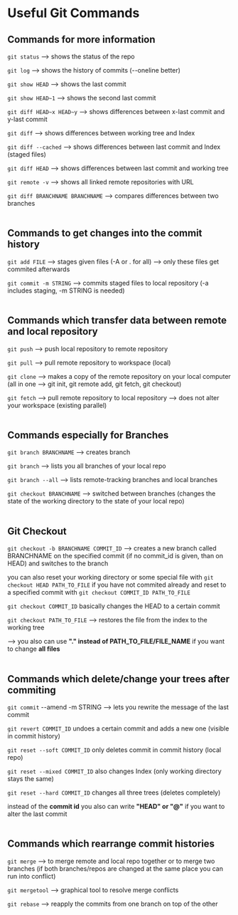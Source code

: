 # Useful Git Commands

## Commands for more information

`git status` --> shows the status of the repo

`git log` --> shows the history of commits (--oneline better)

`git show HEAD` --> shows the last commit

`git show HEAD~1` --> shows the second last commit

`git diff HEAD~x HEAD~y` --> shows differences between x-last commit and y-last commit

`git diff` --> shows differences between working tree and Index

`git diff --cached` --> shows differences between last commit and Index (staged files)

`git diff HEAD` --> shows differences between last commit and working tree

`git remote -v` --> shows all linked remote repositories with URL

`git diff BRANCHNAME BRANCHNAME` --> compares differences between two branches
<br><br>
## Commands to get changes into the commit history

`git add FILE` --> stages given files (-A or . for all) --> only these files get commited afterwards

`git commit -m STRING` --> commits staged files to local repository (-a includes staging, -m STRING is needed)
<br><br>
## Commands which transfer data between remote and local repository

`git push` --> push local repository to remote repository

`git pull` --> pull remote repository to workspace (local)

`git clone` --> makes a copy of the remote repository on your local computer (all in one --> git init, git remote add, git fetch, git checkout)

`git fetch` --> pull remote repository to local repository --> does not alter your workspace (existing parallel)
<br><br>
## Commands especially for Branches

`git branch BRANCHNAME` --> creates branch

`git branch` --> lists you all branches of your local repo

`git branch --all` --> lists remote-tracking branches and local branches

`git checkout BRANCHNAME` --> switched between branches (changes the state of the working directory to the state of your local repo)
<br><br>
## Git Checkout

`git checkout -b BRANCHNAME COMMIT_ID` --> creates a new branch called BRANCHNAME on the specified commit (if no commit_id is given, than on HEAD) and switches to the branch

you can also reset your working directory or some special file with `git checkout HEAD PATH_TO_FILE` if you have not commited already and reset to a specified commit with `git checkout COMMIT_ID PATH_TO_FILE`

`git checkout COMMIT_ID` basically changes the HEAD to a certain commit

`git checkout PATH_TO_FILE` --> restores the file from the index to the working tree

--> you also can use **"." instead of PATH_TO_FILE/FILE_NAME** if you want to change **all files**
<br><br>
## Commands which delete/change your trees after commiting

`git commit` --amend -m STRING --> lets you rewrite the message of the last commit

`git revert COMMIT_ID` undoes a certain commit and adds a new one (visible in commit history)

`git reset --soft COMMIT_ID` only deletes commit in commit history (local repo)

`git reset --mixed COMMIT_ID` also changes Index (only working directory stays the same)

`git reset --hard COMMIT_ID` changes all three trees (deletes completely)

instead of the **commit id** you also can write **"HEAD" or "@"** if you want to alter the last commit
<br><br>
## Commands which rearrange commit histories

`git merge` --> to merge remote and local repo together or to merge two branches (if both branches/repos are changed at the same place you can run into conflict)

`git mergetool` --> graphical tool to resolve merge conflicts

`git rebase` --> reapply the commits from one branch on top of the other
